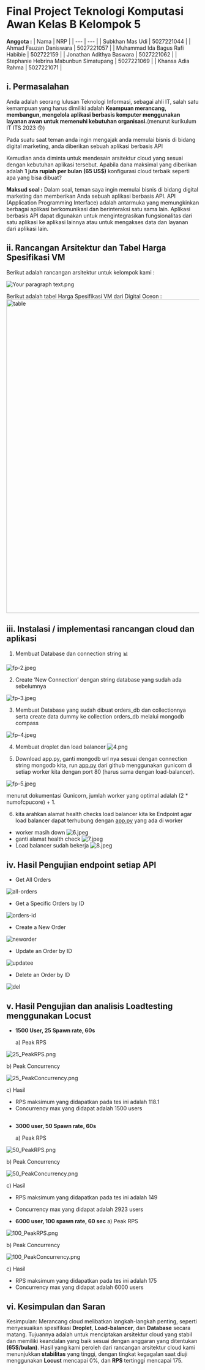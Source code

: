 # Final Project Teknologi Komputasi Awan Kelas B Kelompok 5

**Anggota :**
| Nama | NRP |
| --- | --- |
| Subkhan Mas Udi | 5027221044 |
| Ahmad Fauzan Daniswara | 5027221057 |
| Muhammad Ida Bagus Rafi Habibie | 502722159 |
| Jonathan Adithya Baswara | 5027221062 |
| Stephanie Hebrina Mabunbun Simatupang | 5027221069 |
| Khansa Adia Rahma | 5027221071 |

## i. Permasalahan

Anda adalah seorang lulusan Teknologi Informasi, sebagai ahli IT, salah satu kemampuan yang harus dimiliki adalah **Keampuan merancang, membangun, mengelola aplikasi berbasis komputer menggunakan layanan awan untuk memenuhi kebutuhan organisasi.**(menurut kurikulum IT ITS 2023 😙)

Pada suatu saat teman anda ingin mengajak anda memulai bisnis di bidang digital marketing, anda diberikan sebuah aplikasi berbasis API

Kemudian anda diminta untuk mendesain arsitektur cloud yang sesuai dengan kebutuhan aplikasi tersebut. Apabila dana maksimal yang diberikan adalah **1 juta rupiah per bulan (65 US$)** konfigurasi cloud terbaik seperti apa yang bisa dibuat?

**Maksud soal :** Dalam soal, teman saya ingin memulai bisnis di bidang digital marketing dan memberikan Anda sebuah aplikasi berbasis API. API (Application Programming Interface) adalah antarmuka yang memungkinkan berbagai aplikasi berkomunikasi dan berinteraksi satu sama lain. Aplikasi berbasis API dapat digunakan untuk mengintegrasikan fungsionalitas dari satu aplikasi ke aplikasi lainnya atau untuk mengakses data dan layanan dari aplikasi lain.

## ii. Rancangan Arsitektur **dan Tabel Harga Spesifikasi VM**

Berikut adalah rancangan arsitektur untuk kelompok kami : 

![Your paragraph text.png](Final%20Project%20Teknologi%20Komputasi%20Awan%20Kelas%20B%20Kel%2060b232652434444d9c28bbb509c3b1e0/Your_paragraph_text.png)

Berikut adalah tabel Harga Spesifikasi VM dari Digital Oceon  : 
<img width="817" alt="table" src="https://github.com/stephaniehebrina/finalproject-b5/assets/143694784/40b690b8-9825-48c4-9db4-96b2f62bf2ce">

## iii. Instalasi / implementasi rancangan cloud dan aplikasi

1. Membuat Database dan connection string 📊

![fp-2.jpeg](Final%20Project%20Teknologi%20Komputasi%20Awan%20Kelas%20B%20Kel%2060b232652434444d9c28bbb509c3b1e0/fp-2.jpeg)

2. Create ‘New Connection’ dengan string database yang sudah ada sebelumnya 

![fp-3.jpeg](Final%20Project%20Teknologi%20Komputasi%20Awan%20Kelas%20B%20Kel%2060b232652434444d9c28bbb509c3b1e0/fp-3.jpeg)

3. Membuat Database yang sudah dibuat orders_db dan collectionnya serta create data dummy ke collection orders_db melalui mongodb compass 

![fp-4.jpeg](Final%20Project%20Teknologi%20Komputasi%20Awan%20Kelas%20B%20Kel%2060b232652434444d9c28bbb509c3b1e0/fp-4.jpeg)

4. Membuat droplet dan load balancer
![4.png](Final%20Project%20Teknologi%20Komputasi%20Awan%20Kelas%20B%20Kel%2060b232652434444d9c28bbb509c3b1e0/4.png)

5. Download app.py, ganti mongodb url nya sesuai dengan connection string mongodb kita, run [app.py](http://app.py) dari github menggunakan gunicorn di setiap worker kita dengan port 80 (harus sama dengan load-balancer).

![fp-5.jpeg](Final%20Project%20Teknologi%20Komputasi%20Awan%20Kelas%20B%20Kel%2060b232652434444d9c28bbb509c3b1e0/fp-5.jpeg)

menurut dokumentasi Gunicorn, jumlah worker yang optimal adalah (2 * numofcpucore) + 1.

6. kita arahkan alamat health checks load balancer kita ke Endpoint agar load balancer dapat terhubung dengan [app.py](http://app.py) yang ada di worker
- worker masih down
![6.jpeg](Final%20Project%20Teknologi%20Komputasi%20Awan%20Kelas%20B%20Kel%2060b232652434444d9c28bbb509c3b1e0/6.jpeg)
- ganti alamat health check
![7.jpeg](Final%20Project%20Teknologi%20Komputasi%20Awan%20Kelas%20B%20Kel%2060b232652434444d9c28bbb509c3b1e0/7.jpeg)
- Load balancer sudah bekerja
![8.jpeg](Final%20Project%20Teknologi%20Komputasi%20Awan%20Kelas%20B%20Kel%2060b232652434444d9c28bbb509c3b1e0/8.jpeg)



## iv. Hasil Pengujian endpoint setiap API

- Get All Orders

![all-orders](https://github.com/stephaniehebrina/finalproject-b5/assets/143694784/050e33a7-4fba-4047-96e9-525dc987e9cd)

- Get a Specific Orders by ID

![orders-id](https://github.com/stephaniehebrina/finalproject-b5/assets/143694784/37db661e-b4ee-4538-acdc-fa81c5d64bc4)

- Create a New Order

![neworder](https://github.com/stephaniehebrina/finalproject-b5/assets/143694784/24ae7cae-acd7-494e-9134-280d0bc3b217)

- Update an Order by ID

![updatee](https://github.com/stephaniehebrina/finalproject-b5/assets/143694784/d82b17b7-4b3e-4329-a0c4-9d757471e279)

- Delete an Order by ID

![del](https://github.com/stephaniehebrina/finalproject-b5/assets/143694784/a8961dc5-4a4f-4c5c-90b7-9375c3111c88)

## v. Hasil Pengujian dan analisis Loadtesting menggunakan Locust
- **1500 User, 25 Spawn rate, 60s**

  a) Peak RPS

![25_PeakRPS.png](Final%20Project%20Teknologi%20Komputasi%20Awan%20Kelas%20B%20Kel%2060b232652434444d9c28bbb509c3b1e0/25_PeakRPS.png)

  b) Peak Concurrency

![25_PeakConcurrency.png](Final%20Project%20Teknologi%20Komputasi%20Awan%20Kelas%20B%20Kel%2060b232652434444d9c28bbb509c3b1e0/25_PeakConcurrency.png)

  c) Hasil
- RPS maksimum yang didapatkan pada tes ini adalah 118.1
- Concurrency max yang didapat adalah 1500 users

##

- **3000 user, 50 Spawn rate, 60s**

  a) Peak RPS

![50_PeakRPS.png](Final%20Project%20Teknologi%20Komputasi%20Awan%20Kelas%20B%20Kel%2060b232652434444d9c28bbb509c3b1e0/50_PeakRPS.png)

  b) Peak Concurrency

![50_PeakConcurrency.png](Final%20Project%20Teknologi%20Komputasi%20Awan%20Kelas%20B%20Kel%2060b232652434444d9c28bbb509c3b1e0/50_PeakConcurrency.png)

  c) Hasil
- RPS maksimum yang didapatkan pada tes ini adalah 149
- Concurrency max yang didapat adalah 2923 users

- **6000 user, 100 spawn rate, 60 sec**
  a) Peak RPS

![100_PeakRPS.png](Final%20Project%20Teknologi%20Komputasi%20Awan%20Kelas%20B%20Kel%2060b232652434444d9c28bbb509c3b1e0/100_PeakRPS.png)

  b) Peak Concurrency

![100_PeakConcurrency.png](Final%20Project%20Teknologi%20Komputasi%20Awan%20Kelas%20B%20Kel%2060b232652434444d9c28bbb509c3b1e0/100_PeakConcurrency.png)

  c) Hasil
- RPS maksimum yang didapatkan pada tes ini adalah 175
- Concurrency max yang didapat adalah 6000 users

## vi. Kesimpulan dan Saran

Kesimpulan: Merancang cloud melibatkan langkah-langkah penting, seperti menyesuaikan spesifikasi **Droplet**, **Load-balancer**, dan **Database** secara matang. Tujuannya adalah untuk menciptakan arsitektur cloud yang stabil dan memiliki keandalan yang baik sesuai dengan anggaran yang ditentukan **(65$/bulan)**. Hasil yang kami peroleh dari rancangan arsitektur cloud kami menunjukkan **stabilitas** yang tinggi, dengan tingkat kegagalan saat diuji menggunakan **Locust** mencapai 0%, dan **RPS** tertinggi mencapai 175.

